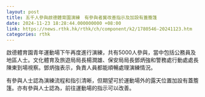 ```yaml
---
layout: post
title: 五千人參與啟德體育園演練　有參與者冀改善指示及加設有蓋簷篷
date: 2024-11-23 18:28:44.000000000 +08:00
link: https://news.rthk.hk/rthk/ch/component/k2/1780546-20241123.htm
categories: rthk
---
```


啟德體育園青年運動場下午再度進行演練，共有5000人參與，當中包括公務員及地區人士。文化體育及旅遊局局長楊潤雄、保安局局長鄧炳強和警務處行動處處長陳東到場視察。鄧炳強表示，負責人員都能順暢處理演練情況。

有參與人士認為演練流程和指引清晰，但期望可於運動場外的露天位置加設有蓋簷篷。亦有參與人士認為，前往運動場的指示可以改善。
